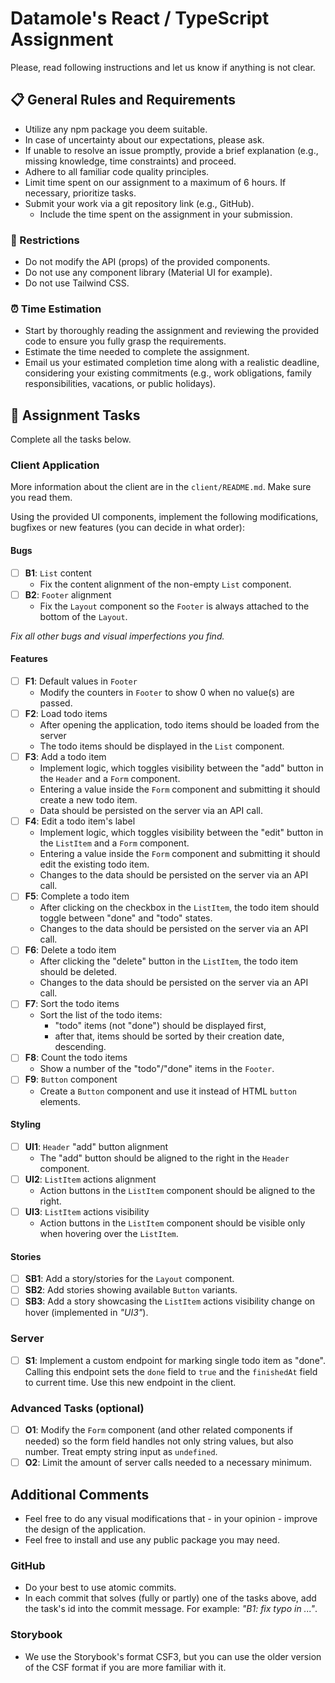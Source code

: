 # Datamole's React / TypeScript Assignment

Please, read following instructions and let us know if anything is not clear.

## 📋 General Rules and Requirements

- Utilize any npm package you deem suitable.
- In case of uncertainty about our expectations, please ask.
- If unable to resolve an issue promptly, provide a brief explanation (e.g., missing knowledge, time constraints) and proceed.
- Adhere to all familiar code quality principles.
- Limit time spent on our assignment to a maximum of 6 hours. If necessary, prioritize tasks.
- Submit your work via a git repository link (e.g., GitHub).
  - Include the time spent on the assignment in your submission.

### 🚫 Restrictions

- Do not modify the API (props) of the provided components.
- Do not use any component library (Material UI for example).
- Do not use Tailwind CSS.

### ⏰ Time Estimation

- Start by thoroughly reading the assignment and reviewing the provided code to ensure you fully grasp the requirements.
- Estimate the time needed to complete the assignment.
- Email us your estimated completion time along with a realistic deadline, considering your existing commitments (e.g., work obligations, family responsibilities, vacations, or public holidays).

## 📝 Assignment Tasks

Complete all the tasks below.

### Client Application

More information about the client are in the `client/README.md`. Make sure you read them.

Using the provided UI components, implement the following modifications, bugfixes or new features (you can decide in what order):

#### Bugs

- [ ] **B1**: `List` content
  - Fix the content alignment of the non-empty `List` component.
- [ ] **B2**: `Footer` alignment
  - Fix the `Layout` component so the `Footer` is always attached to the bottom of the `Layout`.

_Fix all other bugs and visual imperfections you find._

#### Features

- [ ] **F1**: Default values in `Footer`
  - Modify the counters in `Footer` to show 0 when no value(s) are passed.
- [ ] **F2**: Load todo items
  - After opening the application, todo items should be loaded from the server
  - The todo items should be displayed in the `List` component.
- [ ] **F3**: Add a todo item
  - Implement logic, which toggles visibility between the "add" button in the `Header` and a `Form` component.
  - Entering a value inside the `Form` component and submitting it should create a new todo item.
  - Data should be persisted on the server via an API call.
- [ ] **F4**: Edit a todo item's label
  - Implement logic, which toggles visibility between the "edit" button in the `ListItem` and a `Form` component.
  - Entering a value inside the `Form` component and submitting it should edit the existing todo item.
  - Changes to the data should be persisted on the server via an API call.
- [ ] **F5**: Complete a todo item
  - After clicking on the checkbox in the `ListItem`, the todo item should toggle between "done" and "todo" states.
  - Changes to the data should be persisted on the server via an API call.
- [ ] **F6**: Delete a todo item
  - After clicking the "delete" button in the `ListItem`, the todo item should be deleted.
  - Changes to the data should be persisted on the server via an API call.
- [ ] **F7**: Sort the todo items
  - Sort the list of the todo items:
    - "todo" items (not "done") should be displayed first,
    - after that, items should be sorted by their creation date, descending.
- [ ] **F8**: Count the todo items
  - Show a number of the "todo"/"done" items in the `Footer`.
- [ ] **F9**: `Button` component
  - Create a `Button` component and use it instead of HTML `button` elements.

#### Styling

- [ ] **UI1**: `Header` "add" button alignment
  - The "add" button should be aligned to the right in the `Header` component.
- [ ] **UI2**: `ListItem` actions alignment
  - Action buttons in the `ListItem` component should be aligned to the right.
- [ ] **UI3**: `ListItem` actions visibility
  - Action buttons in the `ListItem` component should be visible only when hovering over the `ListItem`.

#### Stories

- [ ] **SB1**: Add a story/stories for the `Layout` component.
- [ ] **SB2**: Add stories showing available `Button` variants.
- [ ] **SB3**: Add a story showcasing the `ListItem` actions visibility change on hover (implemented in _"UI3"_).

### Server

- [ ] **S1**: Implement a custom endpoint for marking single todo item as "done". Calling this endpoint sets the `done` field to `true` and the `finishedAt` field to current time. Use this new endpoint in the client.

### Advanced Tasks (optional)

- [ ] **O1**: Modify the `Form` component (and other related components if needed) so the form field handles not only string values, but also number. Treat empty string input as `undefined`.
- [ ] **O2**: Limit the amount of server calls needed to a necessary minimum.

## Additional Comments

- Feel free to do any visual modifications that - in your opinion - improve the design of the application.
- Feel free to install and use any public package you may need.

### GitHub

- Do your best to use atomic commits.
- In each commit that solves (fully or partly) one of the tasks above, add the task's id into the commit message. For example: _"B1: fix typo in ..."_.

### Storybook

- We use the Storybook's format CSF3, but you can use the older version of the CSF format if you are more familiar with it.
